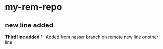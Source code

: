 # my-rem-repo
## new line added
**Third line added**
1- Added from nasser branch on remote
new line
onother line
